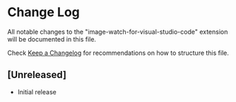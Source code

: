 # Change Log

All notable changes to the "image-watch-for-visual-studio-code" extension will be documented in this file.

Check [Keep a Changelog](http://keepachangelog.com/) for recommendations on how to structure this file.

## [Unreleased]

- Initial release